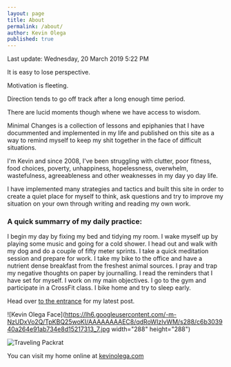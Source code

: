 ```yaml
---
layout: page
title: About
permalink: /about/
author: Kevin Olega
published: true
---
```

Last update: Wednesday, 20 March 2019 5:22 PM

It is easy to lose perspective.

Motivation is fleeting.

Direction tends to go off track after a long enough time period.

There are lucid moments though whene we have access to wisdom.

Minimal Changes is a collection of lessons and epiphanies that I have docummented and implemented in my life and published on this site as a way to remind myself to keep my shit together in the face of difficult situations.

I'm Kevin and since 2008, I've been struggling with clutter, poor fitness, food choices, poverty, unhappiness, hopelessness, overwhelm, wastefulness, agreeableness and other weaknesses in my day yo day life.

I have implemented many strategies and tactics and built this site in order to create a quiet place for myself to think, ask questions and try to improve my situation on your own through writing and reading my own work.

### A quick summarry of my daily practice:

I begin my day by fixing my bed and tidying my room.
I wake myself up by playing some music and going for a cold shower.
I head out and walk with my dog and do a couple of fifty meter sprints.
I take a quick meditation session and prepare for work.
I take my bike to the office and have a nutrient dense breakfast from the freshest animal sources.
I pray and trap my negative thoughts on paper by journalling.
I read the reminders that I have set for myself.
I work on my main objectives.
I go to the gym and participate in a CrossFit class.
I bike home and try to sleep early.

Head over [to the entrance](http://minimalchanges.com) for my latest post.

![Kevin Olega Face](https://lh6.googleusercontent.com/-m-NzUDxVo2Q/TpKBQ25woKI/AAAAAAAAEC8/qdRoWIzIvWM/s288/c6b303940a264e91ab734e8d15217313_7.jpg width="288" height="288") 


![Traveling Packrat](http://farm5.static.flickr.com/4125/5053684332_03598716ae.jpg) 

You can visit my home online at [kevinolega.com](http://kevinolega.com)
